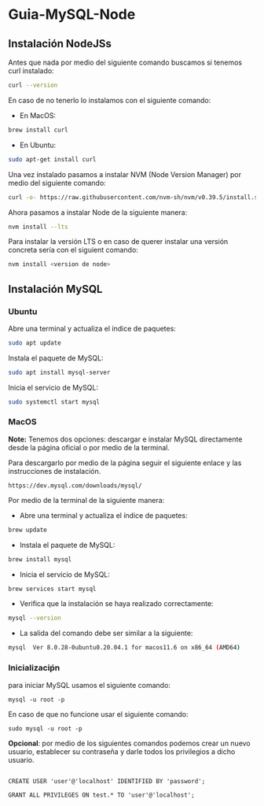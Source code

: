 # Guia-MySQL-Node

## Instalación NodeJSs

Antes que nada por medio del siguiente comando buscamos si tenemos curl instalado:

```bash
curl --version
```


En caso de no tenerlo lo instalamos con el siguiente comando: 
- En MacOS:

```bash
brew install curl
```

- En Ubuntu:
```bash
sudo apt-get install curl
```
Una vez instalado pasamos a instalar NVM (Node Version Manager) por medio del siguiente comando:

```bash
curl -o- https://raw.githubusercontent.com/nvm-sh/nvm/v0.39.5/install.sh | bash
```

Ahora pasamos a instalar Node de la siguiente manera: 

```bash
nvm install --lts
```
Para instalar la versión LTS o en caso de querer instalar una versión concreta sería con el siguient comando:

```bash
nvm install <version de node>
```

## Instalación MySQL


 ### Ubuntu
 
Abre una terminal y actualiza el índice de paquetes:
```bash
sudo apt update
```

Instala el paquete de MySQL:

```bash
sudo apt install mysql-server
```

Inicia el servicio de MySQL:

```bash
sudo systemctl start mysql
```


### MacOS

**Note:** Tenemos dos opciones: descargar e instalar MySQL directamente desde la página oficial o por medio de la terminal.

Para descargarlo por medio de la página seguir el siguiente enlace y las instrucciones de instalación.

```
https://dev.mysql.com/downloads/mysql/
```
Por medio de la terminal de la siguiente manera: 

- Abre una terminal y actualiza el índice de paquetes:
```bash
brew update
```

- Instala el paquete de MySQL:
```bash
brew install mysql
```

- Inicia el servicio de MySQL:

```bash
brew services start mysql
```
- Verifica que la instalación se haya realizado correctamente:

```bash
mysql --version
```

- La salida del comando debe ser similar a la siguiente:

```bash
mysql  Ver 8.0.28-0ubuntu0.20.04.1 for macos11.6 on x86_64 (AMD64)
```


### Inicializaciṕn

para iniciar MySQL usamos el siguiente comando: 

```
mysql -u root -p
```

En caso de que no funcione usar el siguiente comando: 
```
sudo mysql -u root -p
```

**Opcional**: por medio de los siguientes comandos podemos crear un nuevo usuario, establecer su contraseña y darle todos los privilegios a dicho usuario.

```

CREATE USER 'user'@'localhost' IDENTIFIED BY 'password';

GRANT ALL PRIVILEGES ON test.* TO 'user'@'localhost';
```


